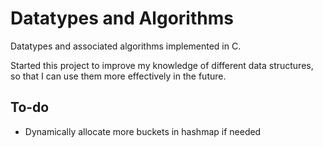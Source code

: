 # Datatypes and Algorithms
Datatypes and associated algorithms implemented in C. 

Started this project to improve my knowledge of different data structures, 
so that I can use them more effectively in the future.

## To-do
- Dynamically allocate more buckets in hashmap if needed
